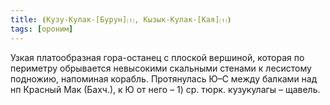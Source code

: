 ```yaml
---
title: ⦗Кузу-Кулак-[Бурун]⒯, Кызык-Кулак-[Кая]⒯⦘
tags: [ороним]
---
```


Узкая платообразная гора-останец с плоской вершиной, которая по периметру
обрывается невысокими скальными стенами к лесистому подножию, напоминая корабль.
Протянулась Ю–С между балками над нп Красный Мак (Бахч.), к Ю от него – 1) ср.
тюрк. кузукулагы – щавель.

